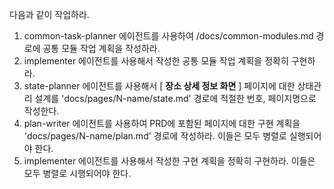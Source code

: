 다음과 같이 작업하라.

1. common-task-planner 에이전트를 사용하여 /docs/common-modules.md 경로에 공통 모듈 작업 계획을 작성하라. 
2. implementer 에이전트를 사용해서 작성한 공통 모듈 작업 계획을 정확히 구현하라.
3. state-planner 에이전트를 사용해서 [ **장소 상세 정보 화면** ] 페이지에 대한 상태관리 설계를 'docs/pages/N-name/state.md' 경로에 적절한 번호, 페이지명으로 작성한다.
3. plan-writer 에이전트를 사용하여 PRD에 포함된 페이지에 대한 구현 계획을 'docs/pages/N-name/plan.md' 경로에 작성하라. 이들은 모두 병렬로 실행되어야 한다.
3. implementer 에이전트를 사용해서 작성한 구현 계획을 정확히 구현하라. 이들은 모두 병렬로 시행되어야 한다.